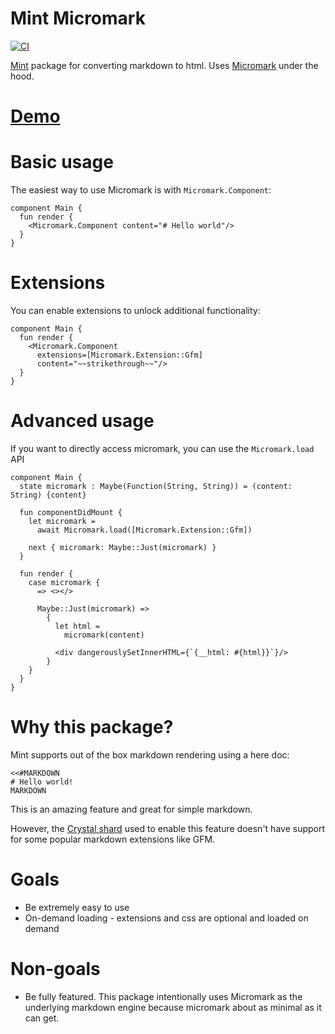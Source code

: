 # Mint Micromark

[![CI](https://github.com/farism/mint-micromark/actions/workflows/ci.yml/badge.svg)](https://github.com/farism/mint-micromark/actions/workflows/ci.yml)

[Mint](https://mint-lang.com/) package for converting markdown to html. Uses [Micromark](https://github.com/micromark/micromark) under the hood.

# [Demo](https://farism.github.io/mint-micromark/demo)

# Basic usage

The easiest way to use Micromark is with `Micromark.Component`:

```mint
component Main {
  fun render {
    <Micromark.Component content="# Hello world"/>
  }
}
```

# Extensions

You can enable extensions to unlock additional functionality:

```mint
component Main {
  fun render {
    <Micromark.Component
      extensions=[Micromark.Extension::Gfm]
      content="~~strikethrough~~"/>
  }
}
```

# Advanced usage

If you want to directly access micromark, you can use the `Micromark.load` API

```mint
component Main {
  state micromark : Maybe(Function(String, String)) = (content: String) {content}

  fun componentDidMount {
    let micromark =
      await Micromark.load([Micromark.Extension::Gfm])

    next { micromark: Maybe::Just(micromark) }
  }

  fun render {
    case micromark {
      => <></>

      Maybe::Just(micromark) =>
        {
          let html =
            micromark(content)

          <div dangerouslySetInnerHTML={`{__html: #{html}}`}/>
        }
    }
  }
}

```

# Why this package?

Mint supports out of the box markdown rendering using a here doc:

```
<<#MARKDOWN
# Hello world!
MARKDOWN
```

This is an amazing feature and great for simple markdown.

However, the [Crystal shard](https://github.com/icyleaf/markd) used to enable this feature doesn't have support for some popular markdown extensions like GFM.

# Goals

- Be extremely easy to use
- On-demand loading - extensions and css are optional and loaded on demand

# Non-goals

- Be fully featured. This package intentionally uses Micromark as the underlying markdown engine because micromark about as minimal as it can get.
